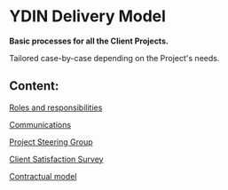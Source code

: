 # YDIN Delivery Model

**Basic processes for all the Client Projects.**

Tailored case-by-case depending on the Project's needs.

## Content:

[Roles and responsibilities](docs/roles-and-responsibilities.md)

[Communications](docs/communications.md)

[Project Steering Group](docs/steering-group.md)

[Client Satisfaction Survey](docs/client-satisfaction-survey.md)

[Contractual model](docs/contracts.md)

